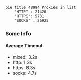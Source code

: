 
```mermaid
pie title 48994 Proxies in list
    "HTTP" : 21420
    "HTTPS": 5731
    "SOCKS" : 26925
```

### Some Info
#### Average Timeout

- mixed: 3.2s
- http: 1.3s
- https: 8.3s
- socks: 4.7s